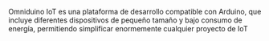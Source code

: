 Omniduino IoT 
es una plataforma de desarrollo compatible con Arduino, que incluye diferentes dispositivos de pequeño tamaño y bajo consumo de energía, permitiendo simplificar enormemente cualquier proyecto de IoT

